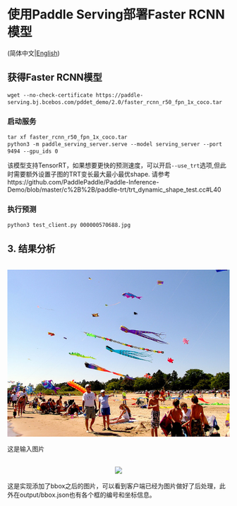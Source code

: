 # 使用Paddle Serving部署Faster RCNN模型

(简体中文|[English](./README.md))

## 获得Faster RCNN模型
```
wget --no-check-certificate https://paddle-serving.bj.bcebos.com/pddet_demo/2.0/faster_rcnn_r50_fpn_1x_coco.tar
```


### 启动服务
```
tar xf faster_rcnn_r50_fpn_1x_coco.tar
python3 -m paddle_serving_server.serve --model serving_server --port 9494 --gpu_ids 0
```
该模型支持TensorRT，如果想要更快的预测速度，可以开启`--use_trt`选项,但此时需要额外设置子图的TRT变长最大最小最优shape.
请参考https://github.com/PaddlePaddle/Paddle-Inference-Demo/blob/master/c%2B%2B/paddle-trt/trt_dynamic_shape_test.cc#L40

### 执行预测
```
python3 test_client.py 000000570688.jpg
```

## 3. 结果分析
<p align="center">
    <br>
<img src='000000570688.jpg' >
    <br>
<p>
这是输入图片
  
<p align="center">
    <br>
<img src='000000570688_bbox.jpg' >
    <br>
<p>
这是实现添加了bbox之后的图片，可以看到客户端已经为图片做好了后处理，此外在output/bbox.json也有各个框的编号和坐标信息。
